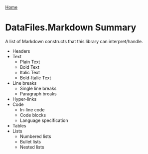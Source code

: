 [Home](README.md)

# DataFiles.Markdown Summary

A list of Markdown constructs that this library can interpret/handle.

* Headers
* Text
  * Plain Text
  * Bold Text
  * Italic Text
  * Bold-Italic Text
* Line breaks
  * Single line breaks
  * Paragraph breaks
* Hyper-links
* Code
  * In-line code
  * Code blocks
  * Language specification
* Tables
* Lists
  * Numbered lists
  * Bullet lists
  * Nested lists
